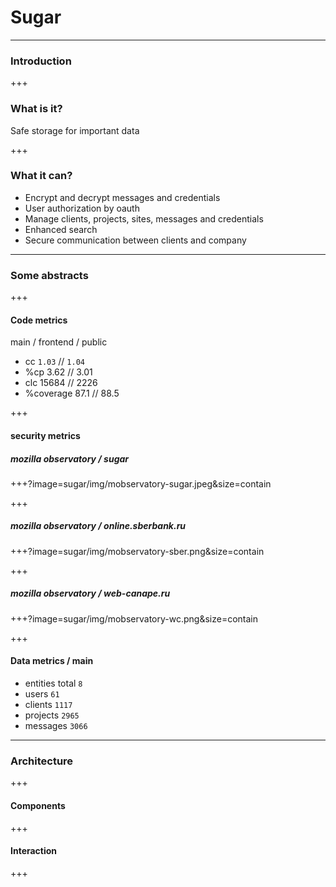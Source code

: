 # Sugar

---

### Introduction

+++

### What is it?

Safe storage for important data

+++

### What it can?

* Encrypt and decrypt messages and credentials
* User authorization by oauth
* Manage clients, projects, sites, messages and credentials
* Enhanced search
* Secure communication between clients and company

---

### Some abstracts

+++

#### Code metrics

main / frontend / public
* cc `1.03` // `1.04`
* %cp 3.62 // 3.01
* clc 15684 // 2226
* %coverage 87.1 // 88.5

+++

#### security metrics

##### mozilla observatory / sugar

+++?image=sugar/img/mobservatory-sugar.jpeg&size=contain

+++

##### mozilla observatory / online.sberbank.ru

+++?image=sugar/img/mobservatory-sber.png&size=contain

+++

##### mozilla observatory / web-canape.ru

+++?image=sugar/img/mobservatory-wc.png&size=contain

+++

#### Data metrics / main

* entities total `8`
* users `61`
* clients `1117`
* projects `2965`
* messages `3066`

---

### Architecture

+++

#### Components

+++

#### Interaction



+++
